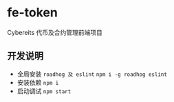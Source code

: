 # fe-token

Cybereits 代币及合约管理前端项目

## 开发说明

- 全局安装 `roadhog 及 eslint` `npm i -g roadhog eslint`
- 安装依赖 `npm i`
- 启动调试 `npm start`
